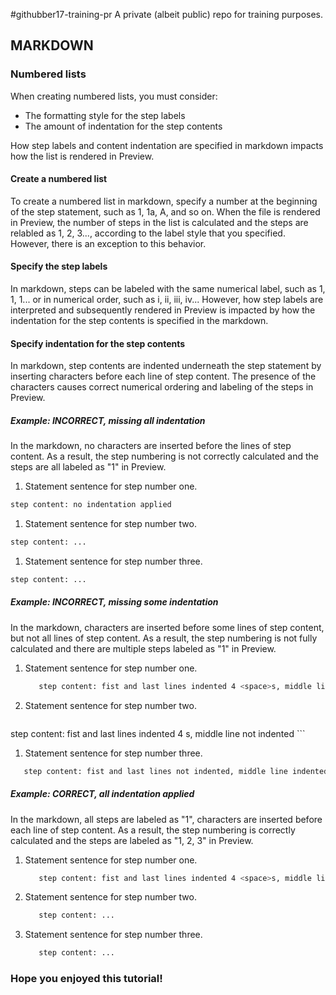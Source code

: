 #githubber17-training-pr
A private (albeit public) repo for training purposes.

## MARKDOWN

### Numbered lists
When creating numbered lists, you must consider:
- The formatting style for the step labels
- The amount of indentation for the step contents

How step labels and content indentation are specified in markdown impacts how the list is rendered in Preview.

#### Create a numbered list
To create a numbered list in markdown, specify a number at the beginning of the step statement, such as 1, 1a, A, and so on.
When the file is rendered in Preview, the number of steps in the list is calculated and the steps are relabled as 1, 2, 3..., according to the label style that you specified. However, there is an exception to this behavior.

#### Specify the step labels
In markdown, steps can be labeled with the same numerical label, such as 1, 1, 1... or in numerical order, such as i, ii, iii, iv... However, how step labels are interpreted and subsequently rendered in Preview is impacted by how the indentation for the step contents  is specified in the markdown.

#### Specify indentation for the step contents
In markdown, step contents are indented underneath the step statement by inserting <space> characters before each line of step content. The presence of the <space> characters causes correct numerical ordering and labeling of the steps in Preview.

##### Example: INCORRECT, missing all indentation
In the markdown, no <space> characters are inserted before the lines of step content.
As a result, the step numbering is not correctly calculated and the steps are all labeled as "1" in Preview.
1. Statement sentence for step number one.
```bash
step content: no indentation applied
```
1. Statement sentence for step number two.
```bash
step content: ...
```
1. Statement sentence for step number three.
```bash
step content: ...
```

##### Example: INCORRECT, missing some indentation
In the markdown, <space> characters are inserted before some lines of step content, but not all lines of step content.
As a result, the step numbering is not fully calculated and there are multiple steps labeled as "1" in Preview.
1. Statement sentence for step number one.
    ```bash
       step content: fist and last lines indented 4 <space>s, middle line indented 7 <space>s
    ```
1. Statement sentence for step number two.
    ```bash
step content: fist and last lines indented 4 <space>s, middle line not indented
    ```
1. Statement sentence for step number three.
```bash
   step content: fist and last lines not indented, middle line indented 3 <space>s
```

##### Example: CORRECT, all indentation applied
In the markdown, all steps are labeled as "1", <space> characters are inserted before each line of step content.
As a result, the step numbering is correctly calculated and the steps are labeled as "1, 2, 3" in Preview.
1. Statement sentence for step number one.
    ```bash
       step content: fist and last lines indented 4 <space>s, middle line indented 7 <space>s
    ```
1. Statement sentence for step number two.
    ```bash
       step content: ...
    ```
1. Statement sentence for step number three.
    ```bash
       step content: ...
    ```

### Hope you enjoyed this tutorial!
